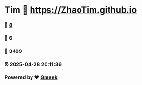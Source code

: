 # Tim :link: https://ZhaoTim.github.io 
### :page_facing_up: [8](https://ZhaoTim.github.io/tag.html) 
### :speech_balloon: 6 
### :hibiscus: 3489 
### :alarm_clock: 2025-04-28 20:11:36 
### Powered by :heart: [Gmeek](https://github.com/Meekdai/Gmeek)
